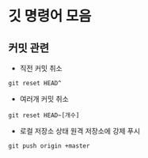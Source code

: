 # 깃 명령어 모음

## 커밋 관련
* 직전 커밋 취소
```
git reset HEAD^
```

* 여러개 커밋 취소
```
git reset HEAD~[개수]
```

* 로컬 저장소 상태 원격 저장소에 강제 푸시
```
git push origin +master
```